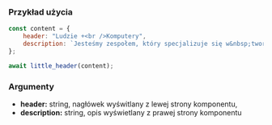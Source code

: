 ### Przykład użycia

```javascript
const content = {
	header: "Ludzie +<br />Komputery",
	description: `Jesteśmy zespołem, który specjalizuje się w&nbsp;tworzeniu aplikacji internetowych wspomagających pracę zespołu. Jesteśmy fanami wolnego i&nbsp;otwartego oprogramowania i&nbsp;etycznego podejścia do procesu i&nbsp;rezultatów naszej pracy.`,
};

await little_header(content);
```

### Argumenty

-   **header:** string, nagłówek wyświtlany z lewej strony komponentu,
-   **description:** string, opis wyświetlany z prawej strony komponentu

